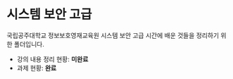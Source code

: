 # 시스템 보안 고급
국립공주대학교 정보보호영재교육원 시스템 보안 고급 시간에 배운 것들을 정리하기 위한 폴더입니다.
* 강의 내용 정리 현황: **미완료**
* 과제 현황: **완료**